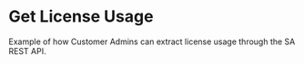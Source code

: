 # Get License Usage

Example of how Customer Admins can extract license usage through the SA REST API.